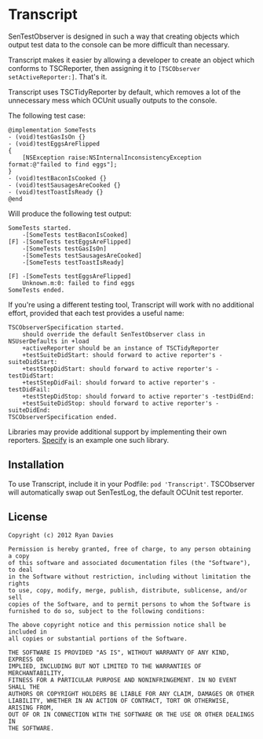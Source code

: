Transcript
==========

SenTestObserver is designed in such a way that creating objects which output test data to the console can be more difficult than necessary.

Transcript makes it easier by allowing a developer to create an object which conforms to TSCReporter, then assigning it to `[TSCObserver setActiveReporter:]`. That's it.

Transcript uses TSCTidyReporter by default, which removes a lot of the unnecessary mess which OCUnit usually outputs to the console.

The following test case:

    @implementation SomeTests
    - (void)testGasIsOn {}
    - (void)testEggsAreFlipped
    {
        [NSException raise:NSInternalInconsistencyException format:@"failed to find eggs"];
    }
    - (void)testBaconIsCooked {}
    - (void)testSausagesAreCooked {}
    - (void)testToastIsReady {}
    @end

Will produce the following test output:

    SomeTests started.
        -[SomeTests testBaconIsCooked]
    [F]	-[SomeTests testEggsAreFlipped]
    	-[SomeTests testGasIsOn]
    	-[SomeTests testSausagesAreCooked]
    	-[SomeTests testToastIsReady]

    [F] -[SomeTests testEggsAreFlipped]
    	Unknown.m:0: failed to find eggs
    SomeTests ended.

If you're using a different testing tool, Transcript will work with no additional effort, provided that each test provides a useful name:

    TSCObserverSpecification started.
        should override the default SenTestObserver class in NSUserDefaults in +load
      	+activeReporter should be an instance of TSCTidyReporter
      	+testSuiteDidStart: should forward to active reporter's -suiteDidStart:
      	+testStepDidStart: should forward to active reporter's -testDidStart:
      	+testStepDidFail: should forward to active reporter's -testDidFail:
      	+testStepDidStop: should forward to active reporter's -testDidEnd:
      	+testSuiteDidStop: should forward to active reporter's -suiteDidEnd:
    TSCObserverSpecification ended.

Libraries may provide additional support by implementing their own reporters. [Specify](http://github.com/rdavies/Specify.git) is an example one such library.

Installation
------------

To use Transcript, include it in your Podfile: `pod 'Transcript'`. TSCObserver will automatically swap out SenTestLog, the default OCUnit test reporter.

License
-------

    Copyright (c) 2012 Ryan Davies
    
    Permission is hereby granted, free of charge, to any person obtaining a copy
    of this software and associated documentation files (the "Software"), to deal
    in the Software without restriction, including without limitation the rights
    to use, copy, modify, merge, publish, distribute, sublicense, and/or sell
    copies of the Software, and to permit persons to whom the Software is
    furnished to do so, subject to the following conditions:
    
    The above copyright notice and this permission notice shall be included in
    all copies or substantial portions of the Software.
    
    THE SOFTWARE IS PROVIDED "AS IS", WITHOUT WARRANTY OF ANY KIND, EXPRESS OR
    IMPLIED, INCLUDING BUT NOT LIMITED TO THE WARRANTIES OF MERCHANTABILITY,
    FITNESS FOR A PARTICULAR PURPOSE AND NONINFRINGEMENT. IN NO EVENT SHALL THE
    AUTHORS OR COPYRIGHT HOLDERS BE LIABLE FOR ANY CLAIM, DAMAGES OR OTHER
    LIABILITY, WHETHER IN AN ACTION OF CONTRACT, TORT OR OTHERWISE, ARISING FROM,
    OUT OF OR IN CONNECTION WITH THE SOFTWARE OR THE USE OR OTHER DEALINGS IN
    THE SOFTWARE.
